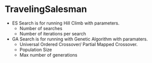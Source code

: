 # TravelingSalesman

  * ES Search is for running Hill Climb with parameters.
    * Number of searches
    * Number of iterations per search
  * GA Search is for running with Genetic Algorithm with paramaters.
    * Universal Ordered Crossover/ Partial Mapped Crossover.
    * Population Size
    * Max number of generations
